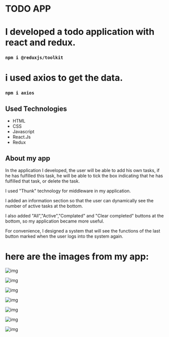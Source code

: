 # TODO APP

# I developed a todo application with react and redux.
### `npm i @reduxjs/toolkit`
# i used axios to get the data.
### `npm i axios`

## Used Technologies
+ HTML
+ CSS
+ Javascript
+ React.Js
+ Redux

## About my app

 In the application I developed, the user will be able to add his own tasks, if he has fulfilled this task, he will be able to tick the box indicating that he has fulfilled that task, or delete the task.

 I used "Thunk" technology for middleware in my application.
 

 I added an information section so that the user can dynamically see the number of active tasks at the bottom.

 I also added "All","Active","Complated" and "Clear completed" buttons at the bottom, so my application became more useful.

 For convenience, I designed a system that will see the functions of the last button marked when the user logs into the system again.

# here are the images from my app:

![img](https://i.hizliresim.com/srjto75.png?raw=true "Title")

![img](https://i.hizliresim.com/ms2lnw9.png?raw=true "Title")

![img](https://i.hizliresim.com/q2vohdg.png?raw=true "Title")

![img](https://i.hizliresim.com/4h8lzs6.png?raw=true "Title")

![img](https://i.hizliresim.com/rssubvg.png?raw=true "Title")

![img](https://i.hizliresim.com/boke60g.png?raw=true "Title")

![img](https://i.hizliresim.com/7ds7xut.png?raw=true "Title")


